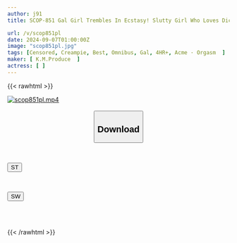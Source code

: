 ```yaml
---
author: j91
title: SCOP-851 Gal Girl Trembles In Ecstasy! Slutty Girl Who Loves Dick Fucks And Gets Fucked And Feels So Good She Can Cum As Much As She Wants In This Stupid Erotic Sex! Super! Super! Super! SPECIAL BEST 240 Minutes

url: /v/scop851pl
date: 2024-09-07T01:00:00Z
image: "scop851pl.jpg"
tags: [Censored, Creampie, Best, Omnibus, Gal, 4HR+, Acme · Orgasm	]
maker: [ K.M.Produce  ]
actress: [ ]
---
```



{{< rawhtml >}}

<div class="video" data-videoid="jV2MjqLK9qczw2B">
    <a href="javascript:;">
        <img src="/v/scop851pl/scop851pl.jpg" width="WIDTH" height="HEIGHT" alt="scop851pl.mp4" loading="lazy">
    </a>
</div>

<script type="text/javascript" src="https://j91.asia/asset/on-demand-st.js"></script>

<br>
  <link rel="stylesheet" href="https://j91.asia/asset/bs5.css">
  
  <center>
  <button class="btn btn-primary" type="button" data-bs-toggle="collapse" data-bs-target=".multi-collapse" aria-expanded="false" aria-controls="multiCollapseExample1 multiCollapseExample2"><h2>Download</h2></button></center>
</p>
<div class="row">
  <div class="col">
    <div class="collapse multi-collapse" id="multiCollapseExample1">
      <div class="card card-body">
	      	      <br>
<div class="buttons">  
<p><a href="/v/scop851pl/st.html" target="_blank"><button class="btn-hover color-3"><i class="fa fa-download"></i> ST</button></a></p></div>
    </div>
  </div>
</div>
  <div class="col">
    <div class="collapse multi-collapse" id="multiCollapseExample2">
      <div class="card card-body">
	      <br>
<div class="buttons">
<p><a href="/v/scop851pl/sw.html" target="_blank"><button class="btn-hover color-2"><i class="fa fa-download"></i> SW</button></a></p></div>
<br><br>
      </div>
    </div>
  </div>
</div>

{{< /rawhtml >}}